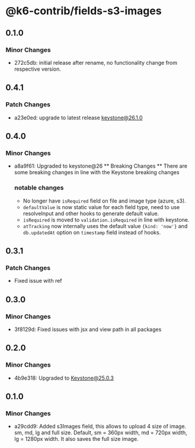# @k6-contrib/fields-s3-images

## 0.1.0

### Minor Changes

- 272c5db: initial release after rename, no functionality change from respective version.

## 0.4.1

### Patch Changes

- a23e0ed: upgrade to latest release keystone@26.1.0

## 0.4.0

### Minor Changes

- a8a9f61: Upgraded to keystone@26
  ** Breaking Changes **
  There are some breaking changes in line with the Keystone breaking changes

  ### notable changes

  - No longer have `isRequired` field on file and image type (azure, s3).
  - `defaultValue` is now static value for each field type, need to use resolveInput and other hooks to generate default value.
  - `isRequired` is moved to `validation.isRequired` in line with keystone.
  - `atTracking` now internally uses the default value `{kind: 'now'}` and `db.updatedAt` option on `timestamp` field instead of hooks.

## 0.3.1

### Patch Changes

- Fixed issue with ref

## 0.3.0

### Minor Changes

- 3f8129d: Fixed issues with jsx and view path in all packages

## 0.2.0

### Minor Changes

- 4b9e318: Upgraded to Keystone@25.0.3

## 0.1.0

### Minor Changes

- a29cdd9: Added s3Images field, this allows to upload 4 size of image. sm, md, lg and full size. Default, sm = 360px width, md = 720px width, lg = 1280px width. It also saves the full size image.
